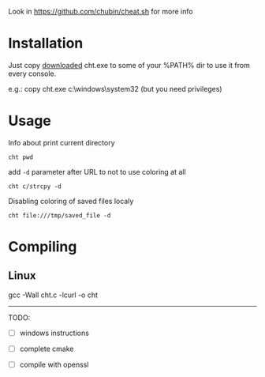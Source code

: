 Look in https://github.com/chubin/cheat.sh for more info

# Installation

Just copy [downloaded](https://github.com/TadejPanjtar/cht/raw/master/bin/cht.exe) cht.exe to some of your %PATH% dir to use it from every console.

e.g.: copy cht.exe c:\windows\system32 (but you need privileges)

# Usage
Info about print current directory
```
cht pwd
```
add `-d` parameter after URL to not to use coloring at all
```
cht c/strcpy -d
```
Disabling coloring of saved files localy
```
cht file:///tmp/saved_file -d
```

# Compiling
## Linux
gcc -Wall cht.c -lcurl -o cht

------------------

TODO:
- [ ] windows instructions
- [ ] complete cmake
- [ ] compile with openssl

